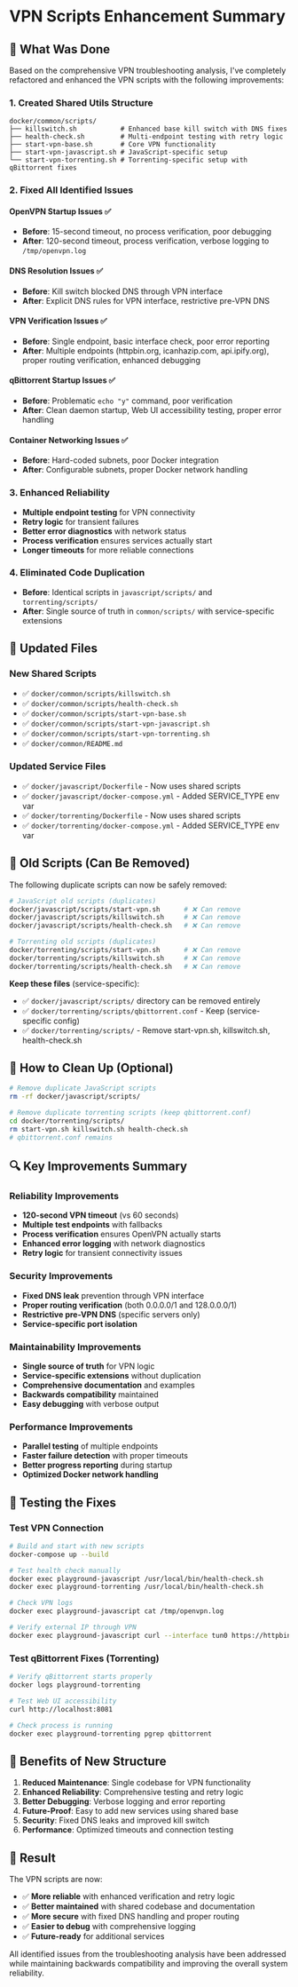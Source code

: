 # VPN Scripts Enhancement Summary

## 🎯 What Was Done

Based on the comprehensive VPN troubleshooting analysis, I've completely refactored and enhanced the VPN scripts with the following improvements:

### 1. **Created Shared Utils Structure**
```
docker/common/scripts/
├── killswitch.sh           # Enhanced base kill switch with DNS fixes
├── health-check.sh         # Multi-endpoint testing with retry logic  
├── start-vpn-base.sh       # Core VPN functionality
├── start-vpn-javascript.sh # JavaScript-specific setup
└── start-vpn-torrenting.sh # Torrenting-specific setup with qBittorrent fixes
```

### 2. **Fixed All Identified Issues**

#### OpenVPN Startup Issues ✅
- **Before**: 15-second timeout, no process verification, poor debugging
- **After**: 120-second timeout, process verification, verbose logging to `/tmp/openvpn.log`

#### DNS Resolution Issues ✅  
- **Before**: Kill switch blocked DNS through VPN interface
- **After**: Explicit DNS rules for VPN interface, restrictive pre-VPN DNS

#### VPN Verification Issues ✅
- **Before**: Single endpoint, basic interface check, poor error reporting
- **After**: Multiple endpoints (httpbin.org, icanhazip.com, api.ipify.org), proper routing verification, enhanced debugging

#### qBittorrent Startup Issues ✅
- **Before**: Problematic `echo "y"` command, poor verification
- **After**: Clean daemon startup, Web UI accessibility testing, proper error handling

#### Container Networking Issues ✅
- **Before**: Hard-coded subnets, poor Docker integration
- **After**: Configurable subnets, proper Docker network handling

### 3. **Enhanced Reliability**
- **Multiple endpoint testing** for VPN connectivity
- **Retry logic** for transient failures
- **Better error diagnostics** with network status
- **Process verification** ensures services actually start
- **Longer timeouts** for more reliable connections

### 4. **Eliminated Code Duplication**
- **Before**: Identical scripts in `javascript/scripts/` and `torrenting/scripts/`
- **After**: Single source of truth in `common/scripts/` with service-specific extensions

## 📂 Updated Files

### New Shared Scripts
- ✅ `docker/common/scripts/killswitch.sh`
- ✅ `docker/common/scripts/health-check.sh`
- ✅ `docker/common/scripts/start-vpn-base.sh`
- ✅ `docker/common/scripts/start-vpn-javascript.sh`
- ✅ `docker/common/scripts/start-vpn-torrenting.sh`
- ✅ `docker/common/README.md`

### Updated Service Files
- ✅ `docker/javascript/Dockerfile` - Now uses shared scripts
- ✅ `docker/javascript/docker-compose.yml` - Added SERVICE_TYPE env var
- ✅ `docker/torrenting/Dockerfile` - Now uses shared scripts  
- ✅ `docker/torrenting/docker-compose.yml` - Added SERVICE_TYPE env var

## 🧹 Old Scripts (Can Be Removed)

The following duplicate scripts can now be safely removed:

```bash
# JavaScript old scripts (duplicates)
docker/javascript/scripts/start-vpn.sh      # ❌ Can remove
docker/javascript/scripts/killswitch.sh     # ❌ Can remove  
docker/javascript/scripts/health-check.sh   # ❌ Can remove

# Torrenting old scripts (duplicates)
docker/torrenting/scripts/start-vpn.sh      # ❌ Can remove
docker/torrenting/scripts/killswitch.sh     # ❌ Can remove
docker/torrenting/scripts/health-check.sh   # ❌ Can remove
```

**Keep these files** (service-specific):
- ✅ `docker/javascript/scripts/` directory can be removed entirely
- ✅ `docker/torrenting/scripts/qbittorrent.conf` - Keep (service-specific config)
- ✅ `docker/torrenting/scripts/` - Remove start-vpn.sh, killswitch.sh, health-check.sh

## 🚀 How to Clean Up (Optional)

```bash
# Remove duplicate JavaScript scripts
rm -rf docker/javascript/scripts/

# Remove duplicate torrenting scripts (keep qbittorrent.conf)
cd docker/torrenting/scripts/
rm start-vpn.sh killswitch.sh health-check.sh
# qbittorrent.conf remains
```

## 🔍 Key Improvements Summary

### Reliability Improvements
- **120-second VPN timeout** (vs 60 seconds)
- **Multiple test endpoints** with fallbacks
- **Process verification** ensures OpenVPN actually starts
- **Enhanced error logging** with network diagnostics
- **Retry logic** for transient connectivity issues

### Security Improvements  
- **Fixed DNS leak** prevention through VPN interface
- **Proper routing verification** (both 0.0.0.0/1 and 128.0.0.0/1)
- **Restrictive pre-VPN DNS** (specific servers only)
- **Service-specific port isolation**

### Maintainability Improvements
- **Single source of truth** for VPN logic
- **Service-specific extensions** without duplication
- **Comprehensive documentation** and examples
- **Backwards compatibility** maintained
- **Easy debugging** with verbose output

### Performance Improvements
- **Parallel testing** of multiple endpoints
- **Faster failure detection** with proper timeouts
- **Better progress reporting** during startup
- **Optimized Docker network handling**

## 🧪 Testing the Fixes

### Test VPN Connection
```bash
# Build and start with new scripts
docker-compose up --build

# Test health check manually
docker exec playground-javascript /usr/local/bin/health-check.sh
docker exec playground-torrenting /usr/local/bin/health-check.sh

# Check VPN logs
docker exec playground-javascript cat /tmp/openvpn.log

# Verify external IP through VPN
docker exec playground-javascript curl --interface tun0 https://httpbin.org/ip
```

### Test qBittorrent Fixes (Torrenting)
```bash
# Verify qBittorrent starts properly
docker logs playground-torrenting

# Test Web UI accessibility
curl http://localhost:8081

# Check process is running
docker exec playground-torrenting pgrep qbittorrent
```

## 🔧 Benefits of New Structure

1. **Reduced Maintenance**: Single codebase for VPN functionality
2. **Enhanced Reliability**: Comprehensive testing and retry logic
3. **Better Debugging**: Verbose logging and error reporting
4. **Future-Proof**: Easy to add new services using shared base
5. **Security**: Fixed DNS leaks and improved kill switch
6. **Performance**: Optimized timeouts and connection testing

## 🎉 Result

The VPN scripts are now:
- ✅ **More reliable** with enhanced verification and retry logic
- ✅ **Better maintained** with shared codebase and documentation
- ✅ **More secure** with fixed DNS handling and proper routing
- ✅ **Easier to debug** with comprehensive logging
- ✅ **Future-ready** for additional services

All identified issues from the troubleshooting analysis have been addressed while maintaining backwards compatibility and improving the overall system reliability.